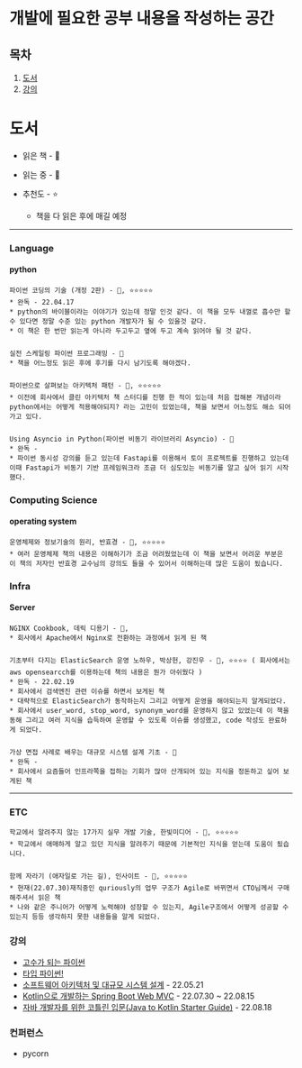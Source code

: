 # 개발에 필요한 공부 내용을 작성하는 공간

## 목차
1. [도서](https://github.com/taxijjang/develop_study/blob/master/README.md#%EB%8F%84%EC%84%9C)
2. [강의](https://github.com/taxijjang/develop_study/blob/master/README.md#%EA%B0%95%EC%9D%98)
# 도서

  * 읽은 책 - 📒

  * 읽는 중 - 📖

  * 추천도 - ⭐
    * 책을 다 읽은 후에 매길 예정
---

  ### Language
  #### python
    파이썬 코딩의 기술 (개정 2판) - 📒, ⭐⭐⭐⭐⭐
    * 완독 - 22.04.17
    * python의 바이블이라는 이야기가 있는데 정말 인것 같다. 이 책을 모두 내껄로 흡수만 할 수 있다면 정말 수준 있는 python 개발자가 될 수 있을것 같다.
    * 이 책은 한 번만 읽는게 아니라 두고두고 옆에 두고 계속 읽어야 될 것 같다.
###
    실전 스케일링 파이썬 프로그래밍 - 📖
    * 책을 어느정도 읽은 후에 후기를 다시 남기도록 해야겠다. 
###
    파이썬으로 살펴보는 아키텍처 패턴 - 📒, ⭐⭐⭐⭐⭐
    * 이전에 회사에서 클린 아키텍처 책 스터디를 진행 한 적이 있는데 처음 접해본 개념이라 python에서는 어떻게 적용해야되지? 라는 고민이 있었는데, 책을 보면서 어느정도 해소 되어가고 있다.
###
    Using Asyncio in Python(파이썬 비동기 라이브러리 Asyncio) - 📖
    * 완독 - 
    * 파이썬 동시성 강의를 듣고 있는데 Fastapi를 이용해서 토이 프로젝트를 진행하고 있는데 이때 Fastapi가 비동기 기반 프레임워크라 조금 더 심도있는 비동기를 알고 싶어 읽기 시작했다.

  ### Computing Science
  #### operating system
    운영체제와 정보기술의 원리, 반효경 - 📒, ⭐⭐⭐⭐⭐
    * 여러 운영체제 책의 내용은 이해하기가 조금 어려웠었는데 이 책을 보면서 어려운 부분은 이 책의 저자인 반효경 교수님의 강의도 들을 수 있어서 이해하는데 많은 도움이 됬습니다.

  ### Infra
  #### Server
    NGINX Cookbook, 데릭 디용기 - 📖,
    * 회사에서 Apache에서 Nginx로 전환하는 과정에서 읽게 된 책
###
    기초부터 다지는 ElasticSearch 운영 노하우, 박상헌, 강진우 - 📒, ⭐⭐⭐⭐ ( 회사에서는 aws opensearcch를 이용하는데 책의 내용은 뭔가 아쉬웠다 )
    * 완독 - 22.02.19
    * 회사에서 검색엔진 관련 이슈를 하면서 보게된 책 
    * 대략적으로 ElasticSearch가 동작하는지 그리고 어떻게 운영을 해야되는지 알게되었다.
    * 회사에서 user_word, stop_word, synonym_word를 운영하지 않고 있었는데 이 책을 동해 그리고 여러 지식을 습득하여 운영할 수 있도록 이슈를 생성했고, code 작성도 완료하게 되었다.

###
    가상 면접 사례로 배우는 대규모 시스템 설계 기초 - 📖
    * 완독 - 
    * 회사에서 요즘들어 인프라쪽을 접하는 기회가 많아 산개되어 있는 지식을 정돈하고 싶어 보게된 책
---

  ### ETC
    학교에서 알려주지 않는 17가지 실무 개발 기술, 한빛미디어 - 📒, ⭐⭐⭐⭐⭐
    * 학교에서 애매하게 알고 있던 지식을 알려주기 때문에 기본적인 지식을 얻는데 도움이 됬습니다.
    
###    
    함께 자라기 (애자일로 가는 길), 인사이트 - 📒, ⭐⭐⭐⭐⭐
    * 현재(22.07.30)재직중인 quriously의 업무 구조가 Agile로 바뀌면서 CTO님께서 구매 해주셔서 읽은 책
    * 나와 같은 주니어가 어떻게 노력해야 성장할 수 있는지, Agile구조에서 어떻게 성공할 수 있는지 등등 생각하지 못한 내용들을 알게 되었다.
    
  ### 강의
  - [고수가 되는 파이썬](https://www.inflearn.com/course/%ED%94%84%EB%A1%9C%EA%B7%B8%EB%9E%98%EB%B0%8D-%ED%8C%8C%EC%9D%B4%EC%8D%AC-%EC%99%84%EC%84%B1-%EC%9D%B8%ED%94%84%EB%9F%B0-%EC%98%A4%EB%A6%AC%EC%A7%80%EB%84%90/dashboard)
  - [타입 파이썬!](https://www.inflearn.com/course/%ED%83%80%EC%9E%85-%ED%8C%8C%EC%9D%B4%EC%8D%AC/dashboard)
  - [소프트웨어 아키텍처 및 대규모 시스템 설계](https://www.udemy.com/course/software-architecture-design-large-scale-systems/) - 22.05.21
  - [Kotlin으로 개발하는 Spring Boot Web MVC](https://www.inflearn.com/course/%EC%8A%A4%ED%94%84%EB%A7%81%EB%B6%80%ED%8A%B8-%EC%BD%94%ED%8B%80%EB%A6%B0/dashboard) - 22.07.30 ~ 22.08.15
  - [자바 개발자를 위한 코틀린 입문(Java to Kotlin Starter Guide)](https://www.inflearn.com/course/java-to-kotlin/dashboard) - 22.08.18
### 컨퍼런스
- pycorn

